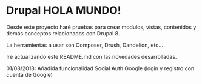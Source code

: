 # Drupal HOLA MUNDO!

Desde este proyecto haré pruebas para crear modulos, vistas, contenidos y demás conceptos relacionados con Drupal 8.

La herramientas a usar son Composer, Drush, Dandelion, etc...

Ire actualizando este README.md con las novedades desarrolladas.

01/08/2018: Añadida funcionalidad Social Auth Google (login y registro con cuenta de Google)